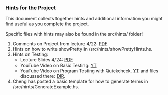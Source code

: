 <h3> Hints for the Project </h3>

<p> This document collects together hints and additional information you might find useful as you complete the project. </p>

<p> Specific files with hints may also be found in the src/hints/ folder! </p>

<ol>
  <li>Comments on Project from lecture  4/22: <a href="http://www.cs.bu.edu/fac/snyder/cs320/Lectures/Lecture18--%20Project%20Prep%20--%20Static%20Type%20Checking.pdf">PDF</a>
  <li>Hints on how to write showPretty in /src/hints/showPrettyHints.hs.    </li>

  <li>Hints on Testing:  
	  <ul> 
              <li>Lecture Slides 4/24: <a href="http://www.cs.bu.edu/fac/snyder/cs320/Lectures/Lecture19-- Project Prep 2pptx.pdf">PDF</a> </li>
              <li> YouTube Video on  Basic Testing: <a href="https://www.youtube.com/watch?v=tspioUDu_ms">YT</a> </li>
              <li>YouTube Video on Program Testing with Quickcheck. <a href= "https://www.youtube.com/watch?v=tM_mqvolusc">YT</a>
		and files discussed there: <a href="http://www.cs.bu.edu/fac/snyder/cs320/Homeworks and Labs/TestingExample2/">DIR</a>. </li>
	</ul>	
</li>  
  <li>  Cheng has posted a basic template for how to generate terms in /src/hints/GenerateExample.hs.   </li>  
 
  
</ol>
